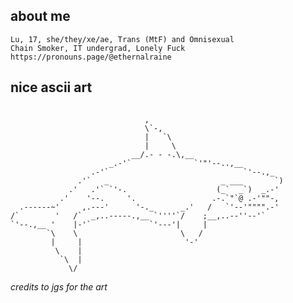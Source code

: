 ## about me
    Lu, 17, she/they/xe/ae, Trans (MtF) and Omnisexual
    Chain Smoker, IT undergrad, Lonely Fuck
    https://pronouns.page/@ethernalraine

## nice ascii art
```

                              ,
                              \`-,
                              |   `\
                              |     \
                           __/.- - -.\,__
                      _.-'`              `'"'--..,__
                  .-'`                              `'--.,_
               .'`   _                         _ ___       `)
             .'   .'` `'-.                    (_`  _`)  _.-'
           .'    '--.     '.                 .-.`"`@ .-'""-,
  .------~'     ,.---'      '-._      _.'   /   `'--'"""".-'
/`        '   /`  _,..-----.,__ `''''`/    ;__,..--''--'`
`'--.,__ '    |-'`             `'---'|     |
        `\    \                       \   /
         |     |                       '-'
          \    |
           `\  |
             \/
```
*credits to jgs for the art*
